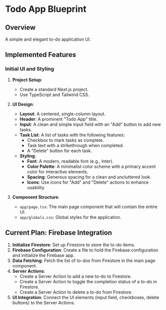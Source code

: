 # Todo App Blueprint

## Overview

A simple and elegant to-do application UI.

## Implemented Features

### Initial UI and Styling
1.  **Project Setup**:
    *   Create a standard Next.js project.
    *   Use TypeScript and Tailwind CSS.

2.  **UI Design**:
    *   **Layout**: A centered, single-column layout.
    *   **Header**: A prominent "Todo App" title.
    *   **Input**: A clean and simple input field with an "Add" button to add new tasks.
    *   **Task List**: A list of tasks with the following features:
        *   Checkbox to mark tasks as complete.
        *   Task text with a strikethrough when completed.
        *   A "Delete" button for each task.
    *   **Styling**:
        *   **Font**: A modern, readable font (e.g., Inter).
        *   **Color Palette**: A minimalist color scheme with a primary accent color for interactive elements.
        *   **Spacing**: Generous spacing for a clean and uncluttered look.
        *   **Icons**: Use icons for "Add" and "Delete" actions to enhance usability.

3.  **Component Structure**:
    *   `app/page.tsx`: The main page component that will contain the entire UI.
    *   `app/globals.css`: Global styles for the application.

## Current Plan: Firebase Integration

1.  **Initialize Firestore**: Set up Firestore to store the to-do items.
2.  **Firebase Configuration**: Create a file to hold the Firebase configuration and initialize the Firebase app.
3.  **Data Fetching**: Fetch the list of to-dos from Firestore in the main page component.
4.  **Server Actions**:
    *   Create a Server Action to add a new to-do to Firestore.
    *   Create a Server Action to toggle the completion status of a to-do in Firestore.
    *   Create a Server Action to delete a to-do from Firestore.
5.  **UI Integration**: Connect the UI elements (input field, checkboxes, delete buttons) to the Server Actions.
